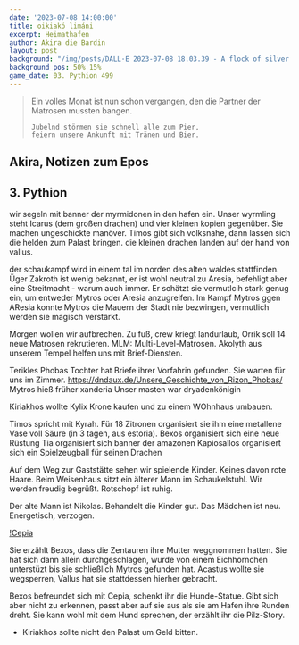```yaml
---
date: '2023-07-08 14:00:00'
title: oikiakó limáni
excerpt: Heimathafen
author: Akira die Bardin
layout: post
background: "/img/posts/DALL·E 2023-07-08 18.03.39 - A flock of silver dragon wyrmlings following the parent dragon flying through the air over the rooftops of an ancient greek city, one wyrmling crashin.png"
background_pos: 50% 15%
game_date: 03. Pythion 499
---
```


<div class="rhyme">
  <blockquote>
    Ein volles Monat ist nun schon vergangen,
    den die Partner der Matrosen mussten bangen.

    Jubelnd störmen sie schnell alle zum Pier,
    feiern unsere Ankunft mit Tränen und Bier.
  </blockquote>
</div>

## Akira, Notizen zum Epos

## 3. Pythion

wir segeln mit banner der myrmidonen in den hafen ein.
Unser wyrmling steht Icarus (dem großen drachen) und vier kleinen kopien gegenüber. Sie machen ungeschickte manöver.
Timos gibt sich volksnahe, dann lassen sich die helden zum Palast bringen. die kleinen drachen landen auf der hand von vallus.

der schaukampf wird in einem tal im norden des alten waldes stattfinden. Üger Zakroth ist wenig bekannt, er ist wohl neutral zu Aresia, befehligt aber eine Streitmacht - warum auch immer. Er schätzt sie vermutlcih stark genug ein, um entweder Mytros oder Aresia anzugreifen. Im Kampf Mytros ggen AResia konnte Mytros die Mauern der Stadt nie bezwingen, vermutlich werden sie magisch verstärkt.

Morgen wollen wir aufbrechen. Zu fuß, crew kriegt landurlaub, Orrik soll 14 neue Matrosen rekrutieren. MLM: Multi-Level-Matrosen.
Akolyth aus unserem Tempel helfen uns mit Brief-Diensten.

Terikles Phobas Tochter hat Briefe ihrer Vorfahrin gefunden. Sie warten für uns im Zimmer.
  https://dndaux.de/Unsere_Geschichte_von_Rizon_Phobas/
  Mytros hieß früher xanderia
  Unser masten war dryadenkönigin
  
  
Kiriakhos wollte Kylix Krone kaufen und zu einem WOhnhaus umbauen. 

Timos spricht mit Kyrah. Für 18 Zitronen organisiert sie ihm eine metallene Vase voll Säure (in 3 tagen, aus estoria). 
Bexos organisiert sich eine neue Rüstung
Tia organisiert sich banner der amazonen
Kapiosallos organisiert sich ein Spielzeugball für seinen Drachen

Auf dem Weg zur Gaststätte sehen wir spielende Kinder. Keines davon rote Haare. Beim Weisenhaus sitzt ein älterer Mann im Schaukelstuhl. Wir werden freudig begrüßt. Rotschopf ist ruhig.

Der alte Mann ist Nikolas. Behandelt die Kinder gut. Das Mädchen ist neu. Energetisch, verzogen.

[!Cepia](/img/posts/image.png)

Sie erzählt Bexos, dass die Zentauren ihre Mutter weggnommen hatten. Sie hat sich dann allein durchgeschlagen, wurde von einem Eichhörnchen unterstüzt bis sie schließlich Mytros gefunden hat. Acastus wollte sie wegsperren, Vallus hat sie stattdessen hierher gebracht.

Bexos befreundet sich mit Cepia, schenkt ihr die Hunde-Statue. Gibt sich aber nicht zu erkennen, passt aber auf sie aus als sie am Hafen ihre Runden dreht. Sie kann wohl mit dem Hund sprechen, der erzählt ihr die Pilz-Story.



* Kiriakhos sollte nicht den Palast um Geld bitten.


<!--
Die Amazonen sind mit der Halbinsel Aresia in Verbindung, 
der Minotaure Zakroth der Wahnsinnige will seine Volksgenossen in Mytros befreien.
pythor und hexia, grüner drache, hängen zusammen
Narsus für viele aresianer ein spielzeug der königin.
Im Gedicht der Schicksale könnte das Sternbild des Schmieds gemeint sein
Helios hat auch Gefallen an den Gyganen gefunden

Unser Herausforderer Zakroth ist verdächtig alt. Laut Kefer kann er gut mit seinen Hörnern kämpfen. Kann sich vlt. in stier verwandeln - besonders schrecklich bei Zakroth. Er gilt oft als Verrückt, hat eine Festung bzw. Gefängnis.
-->
